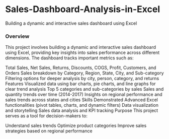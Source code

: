 # Sales-Dashboard-Analysis-in-Excel
Building a dynamic and interactive sales dashboard using Excel

### Overview
This project involves building a dynamic and interactive sales dashboard using Excel, providing key insights into sales performance across different dimensions. The dashboard tracks important metrics such as:

Total Sales, Net Sales, Returns, Discounts, COGS, Profit, Customers, and Orders
Sales breakdown by Category, Region, State, City, and Sub-category
Filtering options for deeper analysis by city, person, category, and returns
Features
Visualized data using bar charts, pie charts, and line graphs for clear trend analysis
Top 5 categories and sub-categories by sales
Sales and quantity trends over time (2014-2017)
Insights on regional performance and sales trends across states and cities
Skills Demonstrated
Advanced Excel functionalities (pivot tables, charts, and dynamic filters)
Data visualization and storytelling
Sales data analysis and KPI tracking
Purpose
This project serves as a tool for decision-makers to:

Understand sales trends
Optimize product categories
Improve sales strategies based on regional performance
